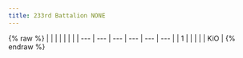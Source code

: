 ```yaml
---
title: 233rd Battalion NONE
---
```


{% raw %}
| | | | | | |
| --- | --- | --- | --- | --- | --- |
| 1 |  |  |  |  | KiO |
{% endraw %}

